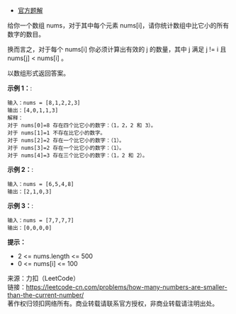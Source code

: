 * [官方题解](https://leetcode-cn.com/problems/how-many-numbers-are-smaller-than-the-current-number/solution/java-pai-xu-yu-ying-she-by-lzhlyle/)

给你一个数组 nums，对于其中每个元素 nums[i]，请你统计数组中比它小的所有数字的数目。

换而言之，对于每个 nums[i] 你必须计算出有效的 j 的数量，其中 j 满足 j != i 且 nums[j] < nums[i] 。

以数组形式返回答案。

**示例 1：**:<br>

```
输入：nums = [8,1,2,2,3]
输出：[4,0,1,1,3]
解释： 
对于 nums[0]=8 存在四个比它小的数字：（1，2，2 和 3）。 
对于 nums[1]=1 不存在比它小的数字。
对于 nums[2]=2 存在一个比它小的数字：（1）。 
对于 nums[3]=2 存在一个比它小的数字：（1）。 
对于 nums[4]=3 存在三个比它小的数字：（1，2 和 2）。
```

**示例 2：**:<br>

```
输入：nums = [6,5,4,8]
输出：[2,1,0,3]
```

**示例 3：**:<br>

```
输入：nums = [7,7,7,7]
输出：[0,0,0,0]
```

**提示：** <br>
* 2 <= nums.length <= 500
* 0 <= nums[i] <= 100


来源：力扣（LeetCode）<br>
链接：https://leetcode-cn.com/problems/how-many-numbers-are-smaller-than-the-current-number/<br>
著作权归领扣网络所有。商业转载请联系官方授权，非商业转载请注明出处。<br>